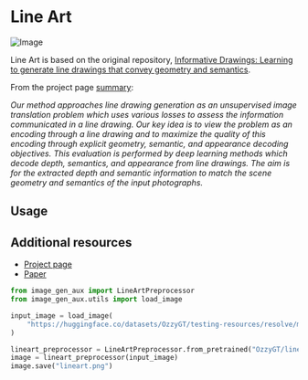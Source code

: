 # Line Art

![Image](https://carolineec.github.io/informative_drawings/images/teaser.png)

Line Art is based on the original repository, [Informative Drawings: Learning to generate line drawings that convey geometry and semantics](https://github.com/carolineec/informative-drawings).

From the project page [summary](https://carolineec.github.io/informative_drawings/):

*Our method approaches line drawing generation as an unsupervised image translation problem which uses various losses to assess the information communicated in a line drawing. Our key idea is to view the problem as an encoding through a line drawing and to maximize the quality of this encoding through explicit geometry, semantic, and appearance decoding objectives. This evaluation is performed by deep learning methods which decode depth, semantics, and appearance from line drawings. The aim is for the extracted depth and semantic information to match the scene geometry and semantics of the input photographs.*

## Usage

## Additional resources

* [Project page](https://carolineec.github.io/informative_drawings/)
* [Paper](https://arxiv.org/abs/2203.12691)

```python
from image_gen_aux import LineArtPreprocessor
from image_gen_aux.utils import load_image

input_image = load_image(
    "https://huggingface.co/datasets/OzzyGT/testing-resources/resolve/main/simple_upscale/hippowaffle.png"
)

lineart_preprocessor = LineArtPreprocessor.from_pretrained("OzzyGT/lineart").to("cuda")
image = lineart_preprocessor(input_image)
image.save("lineart.png")
```
